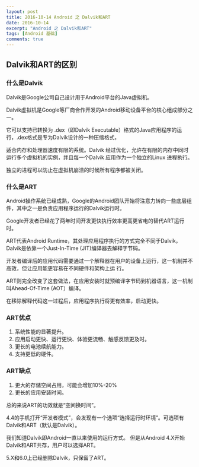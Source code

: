 ```yaml
---
layout: post
title: 2016-10-14 Android 之 Dalvik和ART
date: 2016-10-14
excerpt: "Android 之 Dalvik和ART"
tags: [Android 基础]
comments: true
---
```


## Dalvik和ART的区别

### 什么是Dalvik

Dalvik是Google公司自己设计用于Android平台的Java虚拟机。

Dalvik虚拟机是Google等厂商合作开发的Android移动设备平台的核心组成部分之一。

它可以支持已转换为 .dex（即Dalvik Executable）格式的Java应用程序的运行，.dex格式是专为Dalvik设计的一种压缩格式，

适合内存和处理器速度有限的系统。Dalvik 经过优化，允许在有限的内存中同时运行多个虚拟机的实例，并且每一个Dalvik 应用作为一个独立的Linux 进程执行。

独立的进程可以防止在虚拟机崩溃的时候所有程序都被关闭。

### 什么是ART

Android操作系统已经成熟，Google的Android团队开始将注意力转向一些底层组件，其中之一是负责应用程序运行的Dalvik运行时。

Google开发者已经花了两年时间开发更快执行效率更高更省电的替代ART运行时。 

ART代表Android Runtime，其处理应用程序执行的方式完全不同于Dalvik，Dalvik是依靠一个Just-In-Time (JIT)编译器去解释字节码。

开发者编译后的应用代码需要通过一个解释器在用户的设备上运行，这一机制并不高效，但让应用能更容易在不同硬件和架构上运 行。

ART则完全改变了这套做法，在应用安装时就预编译字节码到机器语言，这一机制叫Ahead-Of-Time (AOT）编译。

在移除解释代码这一过程后，应用程序执行将更有效率，启动更快。

 
### ART优点

1. 系统性能的显著提升。
2. 应用启动更快、运行更快、体验更流畅、触感反馈更及时。
3. 更长的电池续航能力。
4. 支持更低的硬件。

### ART缺点

1. 更大的存储空间占用，可能会增加10%-20%
2. 更长的应用安装时间。

总的来说ART的功效就是“空间换时间”。

4.4的手机打开“开发者模式”，会发现有一个选项“选择运行时环境”。可选项有Dalvik和ART（默认是Dalvik）。 

我们知道Dalvik即Android一直以来使用的运行方式。 但是从Android 4.X开始Dalvik和ART共存，用户可以选择ART。

5.X和6.0上已经删除Dalvik，只保留了ART。

